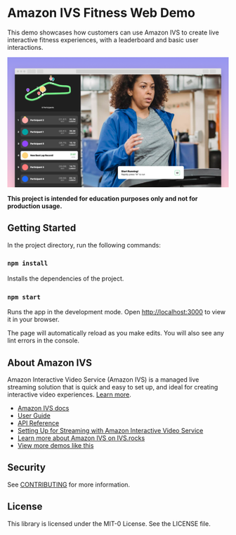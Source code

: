 # Amazon IVS Fitness Web Demo

This demo showcases how customers can use Amazon IVS to create live interactive fitness experiences, with a leaderboard and basic user interactions.

![Amazon IVS Fitness demo](fitness-demo.png "Amazon IVS Fitness demo")

**This project is intended for education purposes only and not for production usage.**

## Getting Started

In the project directory, run the following commands:

### `npm install`

Installs the dependencies of the project.

### `npm start`

Runs the app in the development mode. Open [http://localhost:3000](http://localhost:3000) to view it in your browser.

The page will automatically reload as you make edits. You will also see any lint errors in the console.
 
## About Amazon IVS

Amazon Interactive Video Service (Amazon IVS) is a managed live streaming solution that is quick and easy to set up, and ideal for creating interactive video experiences. [Learn more](https://aws.amazon.com/ivs/).

* [Amazon IVS docs](https://docs.aws.amazon.com/ivs/)
* [User Guide](https://docs.aws.amazon.com/ivs/latest/userguide/)
* [API Reference](https://docs.aws.amazon.com/ivs/latest/APIReference/)
* [Setting Up for Streaming with Amazon Interactive Video Service](https://aws.amazon.com/blogs/media/setting-up-for-streaming-with-amazon-ivs/)
* [Learn more about Amazon IVS on IVS.rocks](https://ivs.rocks/)
* [View more demos like this](https://ivs.rocks/examples)

## Security

See [CONTRIBUTING](CONTRIBUTING.md#security-issue-notifications) for more information.

## License

This library is licensed under the MIT-0 License. See the LICENSE file.
